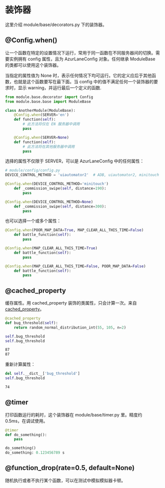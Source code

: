 # 装饰器

这里介绍 module/base/decorators.py 下的装饰器。

## @Config.when()

让一个函数在特定的设置情况下运行，常用于同一函数在不同服务器间的切换。需要实例拥有 config 属性，且为 AzurLaneConfig 对象。任何继承 ModuleBase 的类都可以使用这个装饰器。

当指定的属性值为 None 时，表示任何情况下均可运行。它的定义应后于其他函数，也就是这个函数要写在最下面。当 config 中的值不满足任何一个装饰器的要求时，显示 warning，并运行最后一个定义的函数.

```python
from module.base.decorator import Config
from module.base.base import ModuleBase

class AnotherModule(ModuleBase):
    @Config.when(SERVER='en')
    def function(self):
        # 此方法将仅在 EN 服务器中调用
        pass

    @Config.when(SERVER=None)
    def function(self):
        # 此方法将在其他服务器中调用
        pass
```

选择的属性不仅限于 SERVER，可以是 AzurLaneConfig 中的任何属性：

```python
# module/config/config.py
DEVICE_CONTROL_METHOD = 'uiautomator2'  # ADB, uiautomator2, minitouch
```

```python
@Config.when(DEVICE_CONTROL_METHOD='minitouch')
    def _commission_swipe(self, distance=190):
        pass

@Config.when(DEVICE_CONTROL_METHOD=None)
    def _commission_swipe(self, distance=300):
        pass
```

也可以选择一个或多个属性：

```python
@Config.when(POOR_MAP_DATA=True, MAP_CLEAR_ALL_THIS_TIME=False)
    def battle_function(self):
        pass

@Config.when(MAP_CLEAR_ALL_THIS_TIME=True)
    def battle_function(self):
        pass

@Config.when(MAP_CLEAR_ALL_THIS_TIME=False, POOR_MAP_DATA=False)
    def battle_function(self):
        pass
```

## @cached_property

缓存属性。用 cached_property 装饰的类属性，只会计算一次。来自 [cached_property](https://github.com/pydanny/cached-property)。

```python
@cached_property
def bug_threshold(self):
    return random_normal_distribution_int(55, 105, n=2)
```

```python
self.bug_threshold
self.bug_threshold
```

```sh
87
87
```

重新计算属性：

```python
del self.__dict__['bug_threshold']
self.bug_threshold
```

```sh
74
```

## @timer

打印函数运行的耗时，这个装饰器在 module/base/timer.py 里。精度约 0.5ms，在调试使用。

```python
@timer
def do_something():
    pass
```

```python
do_something()
do_something: 0.123456789 s
```

## @function_drop(rate=0.5, default=None)

随机执行或者不执行某个函数，可以在测试中模拟模拟器卡顿。
